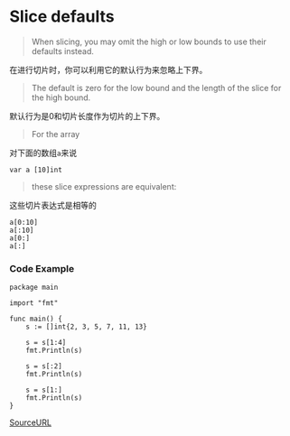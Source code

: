 # Slice defaults

> When slicing, you may omit the high or low bounds to use their defaults instead.

在进行切片时，你可以利用它的默认行为来忽略上下界。

> The default is zero for the low bound and the length of the slice for the high bound.

默认行为是0和切片长度作为切片的上下界。

> For the array

对下面的数组`a`来说

```
var a [10]int
```

> these slice expressions are equivalent:

这些切片表达式是相等的

```
a[0:10]
a[:10]
a[0:]
a[:]
```

### Code Example

```
package main

import "fmt"

func main() {
	s := []int{2, 3, 5, 7, 11, 13}

	s = s[1:4]
	fmt.Println(s)

	s = s[:2]
	fmt.Println(s)

	s = s[1:]
	fmt.Println(s)
}
```

[SourceURL](https://tour.golang.org/moretypes/10)
